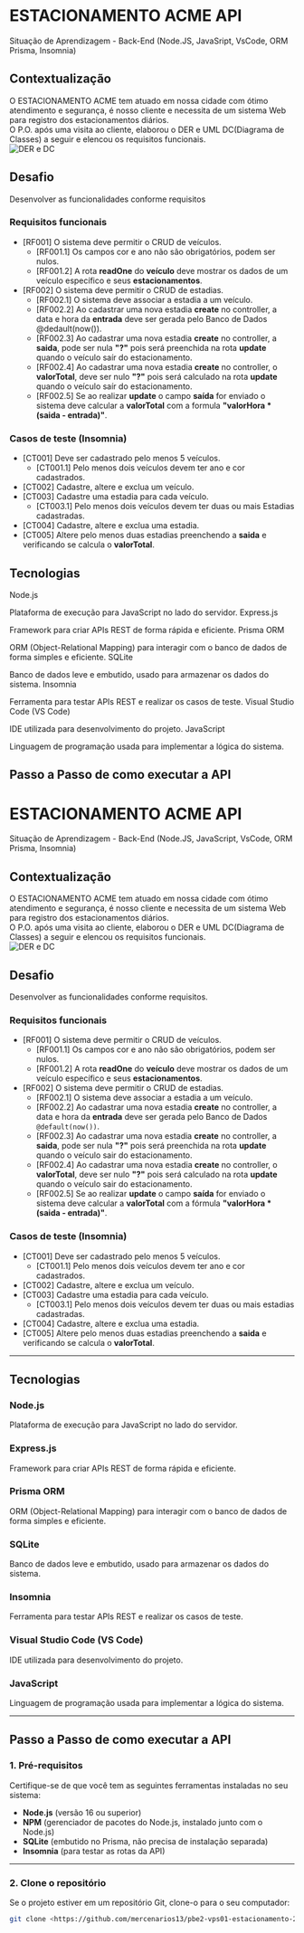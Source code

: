 # ESTACIONAMENTO ACME API
Situação de Aprendizagem - Back-End (Node.JS, JavaSript, VsCode, ORM Prisma, Insomnia)
## Contextualização
O ESTACIONAMENTO ACME tem atuado em nossa cidade com ótimo atendimento e segurança, é nosso cliente e necessita de um sistema Web para registro dos estacionamentos diários.<br>O P.O. após uma visita ao cliente, elaborou o DER e UML DC(Diagrama de Classes) a seguir e elencou os requisitos funcionais.<br>
![DER e DC](./docs/der-dc.png)
## Desafio
Desenvolver as funcionalidades conforme requisitos

### Requisitos funcionais
- [RF001] O sistema deve permitir o CRUD de veículos.
    - [RF001.1] Os campos cor e ano não são obrigatórios, podem ser nulos.
    - [RF001.2] A rota **readOne** do **veículo** deve mostrar os dados de um veículo específico e seus **estacionamentos**.
- [RF002] O sistema deve permitir o CRUD de estadias.
    - [RF002.1] O sistema deve associar a estadia a um veículo.
    - [RF002.2] Ao cadastrar uma nova estadia **create** no controller, a data e hora da **entrada** deve ser gerada pelo Banco de Dados @dedault(now()).
    - [RF002.3] Ao cadastrar uma nova estadia **create** no controller, a **saida**, pode ser nula **"?"** pois será preenchida na rota **update** quando o veículo saír do estacionamento.
    - [RF002.4] Ao cadastrar uma nova estadia **create** no controller, o **valorTotal**, deve ser nulo **"?"** pois será calculado na rota **update** quando o veículo saír do estacionamento.
    - [RF002.5] Se ao realizar **update** o campo **saída** for enviado o sistema deve calcular a **valorTotal** com a formula **"valorHora * (saida - entrada)"**.

### Casos de teste (Insomnia)
- [CT001] Deve ser cadastrado pelo menos 5 veículos.
    - [CT001.1] Pelo menos dois veículos devem ter ano e cor cadastrados.
- [CT002] Cadastre, altere e exclua um veículo.
- [CT003] Cadastre uma estadia para cada veículo.
    - [CT003.1] Pelo menos dois veículos devem ter duas ou mais Estadias cadastradas.
- [CT004] Cadastre, altere e exclua uma estadia.
- [CT005] Altere pelo menos duas estadias preenchendo a **saida** e verificando se calcula o **valorTotal**.

## Tecnologias
Node.js

Plataforma de execução para JavaScript no lado do servidor.
Express.js

Framework para criar APIs REST de forma rápida e eficiente.
Prisma ORM

ORM (Object-Relational Mapping) para interagir com o banco de dados de forma simples e eficiente.
SQLite

Banco de dados leve e embutido, usado para armazenar os dados do sistema.
Insomnia

Ferramenta para testar APIs REST e realizar os casos de teste.
Visual Studio Code (VS Code)

IDE utilizada para desenvolvimento do projeto.
JavaScript

Linguagem de programação usada para implementar a lógica do sistema.
## Passo a Passo de como executar a API

# ESTACIONAMENTO ACME API
Situação de Aprendizagem - Back-End (Node.JS, JavaScript, VsCode, ORM Prisma, Insomnia)

## Contextualização
O ESTACIONAMENTO ACME tem atuado em nossa cidade com ótimo atendimento e segurança, é nosso cliente e necessita de um sistema Web para registro dos estacionamentos diários.<br>O P.O. após uma visita ao cliente, elaborou o DER e UML DC(Diagrama de Classes) a seguir e elencou os requisitos funcionais.<br>
![DER e DC](./docs/der-dc.png)

## Desafio
Desenvolver as funcionalidades conforme requisitos.

### Requisitos funcionais
- [RF001] O sistema deve permitir o CRUD de veículos.
    - [RF001.1] Os campos cor e ano não são obrigatórios, podem ser nulos.
    - [RF001.2] A rota **readOne** do **veículo** deve mostrar os dados de um veículo específico e seus **estacionamentos**.
- [RF002] O sistema deve permitir o CRUD de estadias.
    - [RF002.1] O sistema deve associar a estadia a um veículo.
    - [RF002.2] Ao cadastrar uma nova estadia **create** no controller, a data e hora da **entrada** deve ser gerada pelo Banco de Dados `@default(now())`.
    - [RF002.3] Ao cadastrar uma nova estadia **create** no controller, a **saida**, pode ser nula **"?"** pois será preenchida na rota **update** quando o veículo sair do estacionamento.
    - [RF002.4] Ao cadastrar uma nova estadia **create** no controller, o **valorTotal**, deve ser nulo **"?"** pois será calculado na rota **update** quando o veículo sair do estacionamento.
    - [RF002.5] Se ao realizar **update** o campo **saída** for enviado o sistema deve calcular a **valorTotal** com a fórmula **"valorHora * (saida - entrada)"**.

### Casos de teste (Insomnia)
- [CT001] Deve ser cadastrado pelo menos 5 veículos.
    - [CT001.1] Pelo menos dois veículos devem ter ano e cor cadastrados.
- [CT002] Cadastre, altere e exclua um veículo.
- [CT003] Cadastre uma estadia para cada veículo.
    - [CT003.1] Pelo menos dois veículos devem ter duas ou mais estadias cadastradas.
- [CT004] Cadastre, altere e exclua uma estadia.
- [CT005] Altere pelo menos duas estadias preenchendo a **saida** e verificando se calcula o **valorTotal**.

---

## Tecnologias

### **Node.js**
Plataforma de execução para JavaScript no lado do servidor.

### **Express.js**
Framework para criar APIs REST de forma rápida e eficiente.

### **Prisma ORM**
ORM (Object-Relational Mapping) para interagir com o banco de dados de forma simples e eficiente.

### **SQLite**
Banco de dados leve e embutido, usado para armazenar os dados do sistema.

### **Insomnia**
Ferramenta para testar APIs REST e realizar os casos de teste.

### **Visual Studio Code (VS Code)**
IDE utilizada para desenvolvimento do projeto.

### **JavaScript**
Linguagem de programação usada para implementar a lógica do sistema.

---

## Passo a Passo de como executar a API

### 1. **Pré-requisitos**
Certifique-se de que você tem as seguintes ferramentas instaladas no seu sistema:
- **Node.js** (versão 16 ou superior)
- **NPM** (gerenciador de pacotes do Node.js, instalado junto com o Node.js)
- **SQLite** (embutido no Prisma, não precisa de instalação separada)
- **Insomnia** (para testar as rotas da API)

---

### 2. **Clone o repositório**
Se o projeto estiver em um repositório Git, clone-o para o seu computador:

```bash
git clone <https://github.com/mercenarios13/pbe2-vps01-estacionamento-2025.git>
